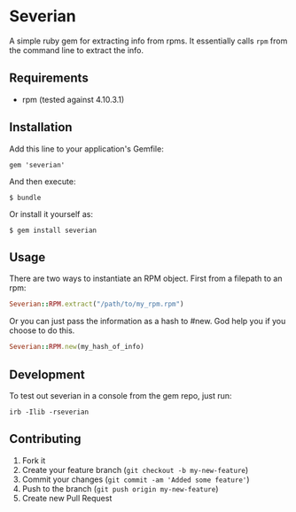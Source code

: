 # Severian

A simple ruby gem for extracting info from rpms. It essentially calls `rpm` from the
command line to extract the info.

## Requirements

* rpm (tested against 4.10.3.1)

## Installation

Add this line to your application's Gemfile:

    gem 'severian'

And then execute:

    $ bundle

Or install it yourself as:

    $ gem install severian

## Usage

There are two ways to instantiate an RPM object. First from a filepath to an
rpm:

```ruby
Severian::RPM.extract("/path/to/my_rpm.rpm")
```

Or you can just pass the information as a hash to #new. God help you if you
choose to do this.

```ruby
Severian::RPM.new(my_hash_of_info)
```


## Development

To test out severian in a console from the gem repo, just run:

```
irb -Ilib -rseverian
```

## Contributing

1. Fork it
2. Create your feature branch (`git checkout -b my-new-feature`)
3. Commit your changes (`git commit -am 'Added some feature'`)
4. Push to the branch (`git push origin my-new-feature`)
5. Create new Pull Request
